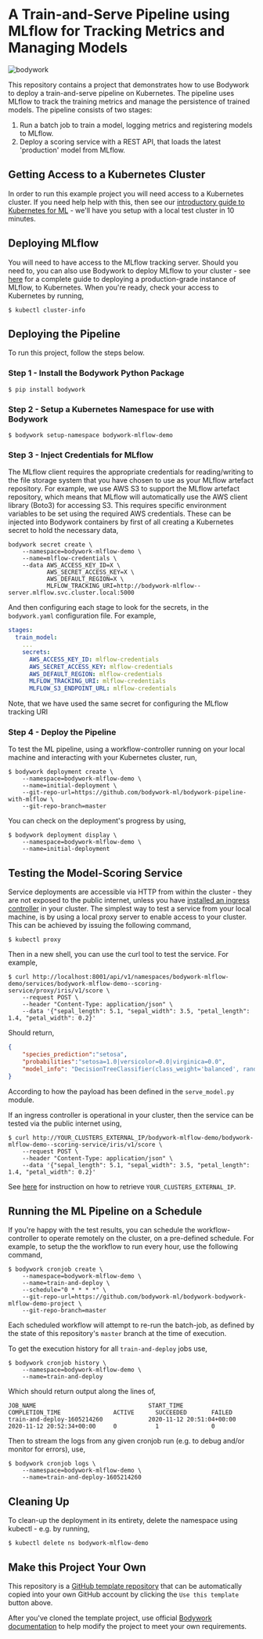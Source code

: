 # A Train-and-Serve Pipeline using MLflow for Tracking Metrics and Managing Models

![bodywork](https://bodywork-media.s3.eu-west-2.amazonaws.com/ml_pipeline_with_mlflow.png)

This repository contains a project that demonstrates how to use Bodywork to deploy a train-and-serve pipeline on Kubernetes. The pipeline uses MLflow to track the training metrics and manage the persistence of trained models. The pipeline consists of two stages:

1. Run a batch job to train a model, logging metrics and registering models to MLflow.
2. Deploy a scoring service with a REST API, that loads the latest 'production' model from MLflow.

## Getting Access to a Kubernetes Cluster

In order to run this example project you will need access to a Kubernetes cluster. If you need help help with this, then see our [introductory guide to Kubernetes for ML](https://bodywork.readthedocs.io/en/latest/kubernetes/#getting-started-with-kubernetes) - we'll have you setup with a local test cluster in 10 minutes.

## Deploying MLflow

You will need to have access to the MLflow tracking server. Should you need to, you can also use Bodywork to deploy MLflow to your cluster - see [here](https://www.bodyworkml.com/posts/deploy-mlflow-with-bodywork) for a complete guide to deploying a production-grade instance of MLflow, to Kubernetes. When you're ready, check your access to Kubernetes by running,

```text
$ kubectl cluster-info
```

## Deploying the Pipeline

To run this project, follow the steps below.

### Step 1 - Install the Bodywork Python Package

```text
$ pip install bodywork
```

### Step 2 - Setup a Kubernetes Namespace for use with Bodywork

```text
$ bodywork setup-namespace bodywork-mlflow-demo
```

### Step 3 - Inject Credentials for MLflow

The MLflow client requires the appropriate credentials for reading/writing to the file storage system that you have chosen to use as your MLflow artefact repository. For example, we use AWS S3 to support the MLflow artefact repository, which means that MLflow will automatically use the AWS client library (Boto3) for accessing S3. This requires specific environment variables to be set using the required AWS credentials. These can be injected into Bodywork containers by first of all creating a Kubernetes secret to hold the necessary data,

```text
bodywork secret create \
    --namespace=bodywork-mlflow-demo \
    --name=mlflow-credentials \
    --data AWS_ACCESS_KEY_ID=X \
           AWS_SECRET_ACCESS_KEY=X \ 
           AWS_DEFAULT_REGION=X \
           MLFLOW_TRACKING_URI=http://bodywork-mlflow--server.mlflow.svc.cluster.local:5000
```

And then configuring each stage to look for the secrets, in the `bodywork.yaml` configuration file. For example,

```yaml
stages:
  train_model:
    ...
    secrets:
      AWS_ACCESS_KEY_ID: mlflow-credentials
      AWS_SECRET_ACCESS_KEY: mlflow-credentials
      AWS_DEFAULT_REGION: mlflow-credentials
      MLFLOW_TRACKING_URI: mlflow-credentials
      MLFLOW_S3_ENDPOINT_URL: mlflow-credentials
```

Note, that we have used the same secret for configuring the MLflow tracking URI

### Step 4 - Deploy the Pipeline

To test the ML pipeline, using a workflow-controller running on your local machine and interacting with your Kubernetes cluster, run,

```text
$ bodywork deployment create \
    --namespace=bodywork-mlflow-demo \
    --name=initial-deployment \
    --git-repo-url=https://github.com/bodywork-ml/bodywork-pipeline-with-mlflow \
    --git-repo-branch=master
```

You can check on the deployment's progress by using,

```text
$ bodywork deployment display \
    --namespace=bodywork-mlflow-demo \
    --name=initial-deployment
```

## Testing the Model-Scoring Service

Service deployments are accessible via HTTP from within the cluster - they are not exposed to the public internet, unless you have [installed an ingress controller](https://bodywork.readthedocs.io/en/latest/kubernetes/#configuring-ingress) in your cluster. The simplest way to test a service from your local machine, is by using a local proxy server to enable access to your cluster. This can be achieved by issuing the following command,

```text
$ kubectl proxy
```

Then in a new shell, you can use the curl tool to test the service. For example,

```text
$ curl http://localhost:8001/api/v1/namespaces/bodywork-mlflow-demo/services/bodywork-mlflow-demo--scoring-service/proxy/iris/v1/score \
    --request POST \
    --header "Content-Type: application/json" \
    --data '{"sepal_length": 5.1, "sepal_width": 3.5, "petal_length": 1.4, "petal_width": 0.2}'
```

Should return,

```json
{
    "species_prediction":"setosa",
    "probabilities":"setosa=1.0|versicolor=0.0|virginica=0.0",
    "model_info": "DecisionTreeClassifier(class_weight='balanced', random_state=42)"
}
```

According to how the payload has been defined in the `serve_model.py` module.

If an ingress controller is operational in your cluster, then the service can be tested via the public internet using,

```text
$ curl http://YOUR_CLUSTERS_EXTERNAL_IP/bodywork-mlflow-demo/bodywork-mlflow-demo--scoring-service/iris/v1/score \
    --request POST \
    --header "Content-Type: application/json" \
    --data '{"sepal_length": 5.1, "sepal_width": 3.5, "petal_length": 1.4, "petal_width": 0.2}'
```

See [here](https://bodywork.readthedocs.io/en/latest/kubernetes/#connecting-to-the-cluster) for instruction on how to retrieve `YOUR_CLUSTERS_EXTERNAL_IP`.

## Running the ML Pipeline on a Schedule

If you're happy with the test results, you can schedule the workflow-controller to operate remotely on the cluster, on a pre-defined schedule. For example, to setup the the workflow to run every hour, use the following command,

```text
$ bodywork cronjob create \
    --namespace=bodywork-mlflow-demo \
    --name=train-and-deploy \
    --schedule="0 * * * *" \
    --git-repo-url=https://github.com/bodywork-ml/bodywork-bodywork-mlflow-demo-project \
    --git-repo-branch=master
```

Each scheduled workflow will attempt to re-run the batch-job, as defined by the state of this repository's `master` branch at the time of execution.

To get the execution history for all `train-and-deploy` jobs use,

```text
$ bodywork cronjob history \
    --namespace=bodywork-mlflow-demo \
    --name=train-and-deploy
```

Which should return output along the lines of,

```text
JOB_NAME                                START_TIME                    COMPLETION_TIME               ACTIVE      SUCCEEDED       FAILED
train-and-deploy-1605214260             2020-11-12 20:51:04+00:00     2020-11-12 20:52:34+00:00     0           1               0
```

Then to stream the logs from any given cronjob run (e.g. to debug and/or monitor for errors), use,

```text
$ bodywork cronjob logs \
    --namespace=bodywork-mlflow-demo \
    --name=train-and-deploy-1605214260
```

## Cleaning Up

To clean-up the deployment in its entirety, delete the namespace using kubectl - e.g. by running,

```text
$ kubectl delete ns bodywork-mlflow-demo
```

## Make this Project Your Own

This repository is a [GitHub template repository](https://docs.github.com/en/free-pro-team@latest/github/creating-cloning-and-archiving-repositories/creating-a-repository-from-a-template) that can be automatically copied into your own GitHub account by clicking the `Use this template` button above.

After you've cloned the template project, use official [Bodywork documentation](https://bodywork.readthedocs.io/en/latest/) to help modify the project to meet your own requirements.
